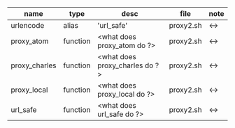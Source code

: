 | name          |  type     |  desc                                        |  file      |  note |
| ------------- | --------- | -------------------------------------------- | ---------- | ----- |
| urlencode     |  alias    |  'url_safe'                                  |  proxy2.sh |  <->  |
| proxy_atom    |  function |  <what does proxy_atom do ?>                 |  proxy2.sh |  <->  |
| proxy_charles |  function |  <what does proxy_charles do ?>              |  proxy2.sh |  <->  |
| proxy_local   |  function |  <what does proxy_local do ?>                |  proxy2.sh |  <->  |
| url_safe      |  function |  <what does url_safe do ?>                   |  proxy2.sh |  <->  |

